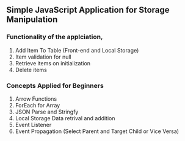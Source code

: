 ## Simple JavaScript Application for Storage Manipulation

### Functionality of the applciation,
1. Add Item To Table (Front-end and Local Storage)
2. Item validation for null
3. Retrieve items on initialization
4. Delete items

### Concepts Applied for Beginners 
1. Arrow Functions
2. ForEach for Array
3. JSON Parse and Stringfy 
4. Local Storage Data retrival and addition
5. Event Listener
6. Event Propagation (Select Parent and Target Child or Vice Versa)